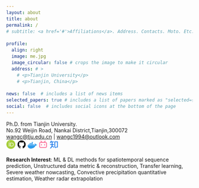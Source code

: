 ```yaml
---
layout: about
title: about
permalink: /
# subtitle: <a href='#'>Affiliations</a>. Address. Contacts. Moto. Etc.

profile:
  align: right
  image: me.jpg
  image_circular: false # crops the image to make it circular
  address: # >
    # <p>Tianjin University</p>
    # <p>Tianjin, China</p>

news: false  # includes a list of news items
selected_papers: true # includes a list of papers marked as "selected={true}"
social: false  # includes social icons at the bottom of the page
---
```

Ph.D. from Tianjin University.<br>
No.92 Weijin Road, Nankai District,Tianjin,300072<br>
wangc@tju.edu.cn | wangc1994@outlook.com<br>
<a href="https://orcid.org/0000-0003-2262-2874"><img src="/assets/img/orcid.svg" width=25px></a>
<a href="https://github.com/wangc94"><img src="/assets/img/github-fill.svg" width=25px></a>
<a href="https://hub.docker.com/r/wangc94"><img src="/assets/img/docker.svg" width=25px></a>
<a href="https://space.bilibili.com/87464892"><img src="/assets/img/bilibili-line.svg" width=25px></a>
<a href="https://www.zhihu.com/people/wang-cong-93-6"><img src="/assets/img/知乎.svg" width=25px></a><br><br>
**Research Interest**: ML & DL methods for spatiotemporal sequence prediction, Unstructured data metric & reconstruction, Transfer learning, Severe weather nowcasting, Convective precipitation quantitative estimation, Weather radar extrapolation


<!-- 
Write your biography here. Tell the world about yourself. Link to your favorite [subreddit](http://reddit.com). You can put a picture in, too. The code is already in, just name your picture `prof_pic.jpg` and put it in the `img/` folder.

Put your address / P.O. box / other info right below your picture. You can also disable any these elements by editing `profile` property of the YAML header of your `_pages/about.md`. Edit `_bibliography/papers.bib` and Jekyll will render your [publications page](/al-folio/publications/) automatically.

Link to your social media connections, too. This theme is set up to use [Font Awesome icons](http://fortawesome.github.io/Font-Awesome/) and [Academicons](https://jpswalsh.github.io/academicons/), like the ones below. Add your Facebook, Twitter, LinkedIn, Google Scholar, or just disable all of them. -->
